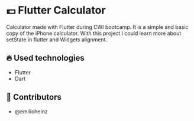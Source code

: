 # :pound: Flutter Calculator
Calculator made with Flutter during CWI bootcamp. It is a simple and basic copy of the iPhone calculator. With this project I could learn more about setState in flutter and Widgets alignment.

## :fire: Used technologies
- Flutter
- Dart

## :man: Contributors
- @emilioheinz
